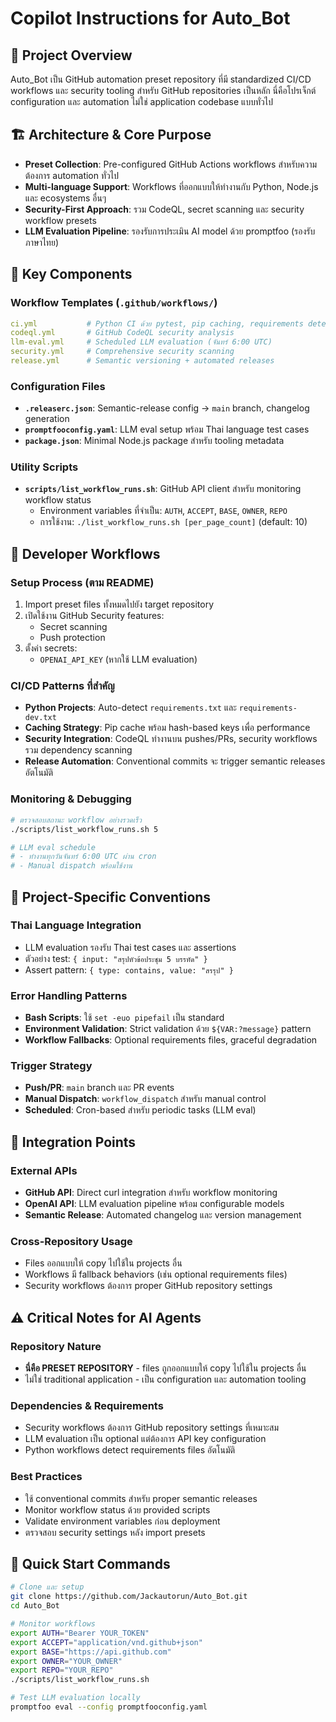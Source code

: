 # Copilot Instructions for Auto_Bot

## 🎯 Project Overview
Auto_Bot เป็น GitHub automation preset repository ที่มี standardized CI/CD workflows และ security tooling สำหรับ GitHub repositories เป็นหลัก นี่คือโปรเจ็กต์ configuration และ automation ไม่ใช่ application codebase แบบทั่วไป

## 🏗️ Architecture & Core Purpose
- **Preset Collection**: Pre-configured GitHub Actions workflows สำหรับความต้องการ automation ทั่วไป
- **Multi-language Support**: Workflows ที่ออกแบบให้ทำงานกับ Python, Node.js และ ecosystems อื่นๆ
- **Security-First Approach**: รวม CodeQL, secret scanning และ security workflow presets
- **LLM Evaluation Pipeline**: รองรับการประเมิน AI model ด้วย promptfoo (รองรับภาษาไทย)

## 📁 Key Components

### Workflow Templates (`.github/workflows/`)
```yaml
ci.yml           # Python CI ด้วย pytest, pip caching, requirements detection
codeql.yml       # GitHub CodeQL security analysis  
llm-eval.yml     # Scheduled LLM evaluation (จันทร์ 6:00 UTC)
security.yml     # Comprehensive security scanning
release.yml      # Semantic versioning + automated releases
```

### Configuration Files
- **`.releaserc.json`**: Semantic-release config → `main` branch, changelog generation
- **`promptfooconfig.yaml`**: LLM eval setup พร้อม Thai language test cases
- **`package.json`**: Minimal Node.js package สำหรับ tooling metadata

### Utility Scripts
- **`scripts/list_workflow_runs.sh`**: GitHub API client สำหรับ monitoring workflow status
  - Environment variables ที่จำเป็น: `AUTH`, `ACCEPT`, `BASE`, `OWNER`, `REPO`
  - การใช้งาน: `./list_workflow_runs.sh [per_page_count]` (default: 10)

## 🔄 Developer Workflows

### Setup Process (ตาม README)
1. Import preset files ทั้งหมดไปยัง target repository
2. เปิดใช้งาน GitHub Security features:
   - Secret scanning
   - Push protection  
3. ตั้งค่า secrets:
   - `OPENAI_API_KEY` (หากใช้ LLM evaluation)

### CI/CD Patterns ที่สำคัญ
- **Python Projects**: Auto-detect `requirements.txt` และ `requirements-dev.txt`
- **Caching Strategy**: Pip cache พร้อม hash-based keys เพื่อ performance
- **Security Integration**: CodeQL ทำงานบน pushes/PRs, security workflows รวม dependency scanning
- **Release Automation**: Conventional commits จะ trigger semantic releases อัตโนมัติ

### Monitoring & Debugging
```bash
# ตรวจสอบสถานะ workflow อย่างรวดเร็ว
./scripts/list_workflow_runs.sh 5

# LLM eval schedule
# - ทำงานทุกวันจันทร์ 6:00 UTC ผ่าน cron
# - Manual dispatch พร้อมใช้งาน
```

## 🔧 Project-Specific Conventions

### Thai Language Integration
- LLM evaluation รองรับ Thai test cases และ assertions
- ตัวอย่าง test: `{ input: "สรุปหัวข้อประชุม 5 บรรทัด" }`
- Assert pattern: `{ type: contains, value: "สรรุป" }`

### Error Handling Patterns
- **Bash Scripts**: ใช้ `set -euo pipefail` เป็น standard
- **Environment Validation**: Strict validation ด้วย `${VAR:?message}` pattern
- **Workflow Fallbacks**: Optional requirements files, graceful degradation

### Trigger Strategy
- **Push/PR**: `main` branch และ PR events
- **Manual Dispatch**: `workflow_dispatch` สำหรับ manual control
- **Scheduled**: Cron-based สำหรับ periodic tasks (LLM eval)

## 🔌 Integration Points

### External APIs
- **GitHub API**: Direct curl integration สำหรับ workflow monitoring
- **OpenAI API**: LLM evaluation pipeline พร้อม configurable models
- **Semantic Release**: Automated changelog และ version management

### Cross-Repository Usage
- Files ออกแบบให้ copy ไปใช้ใน projects อื่น
- Workflows มี fallback behaviors (เช่น optional requirements files)
- Security workflows ต้องการ proper GitHub repository settings

## ⚠️ Critical Notes for AI Agents

### Repository Nature
- **นี่คือ PRESET REPOSITORY** - files ถูกออกแบบให้ copy ไปใช้ใน projects อื่น
- ไม่ใช่ traditional application - เป็น configuration และ automation tooling

### Dependencies & Requirements  
- Security workflows ต้องการ GitHub repository settings ที่เหมาะสม
- LLM evaluation เป็น optional แต่ต้องการ API key configuration
- Python workflows detect requirements files อัตโนมัติ

### Best Practices
- ใช้ conventional commits สำหรับ proper semantic releases
- Monitor workflow status ด้วย provided scripts
- Validate environment variables ก่อน deployment
- ตรวจสอบ security settings หลัง import presets

## 🚀 Quick Start Commands
```bash
# Clone และ setup
git clone https://github.com/Jackautorun/Auto_Bot.git
cd Auto_Bot

# Monitor workflows  
export AUTH="Bearer YOUR_TOKEN"
export ACCEPT="application/vnd.github+json"
export BASE="https://api.github.com"
export OWNER="YOUR_OWNER"
export REPO="YOUR_REPO"
./scripts/list_workflow_runs.sh

# Test LLM evaluation locally
promptfoo eval --config promptfooconfig.yaml
```